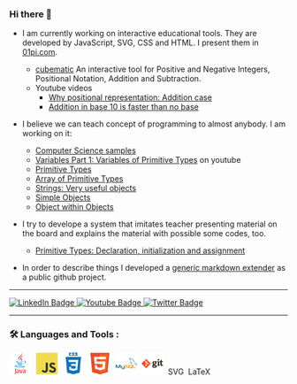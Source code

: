 <!-- source: https://www.sitepoint.com/github-profile-readme/ -->

### Hi there 👋

- I am currently working on interactive educational tools. They are developed by JavaScript, SVG, CSS and HTML. I present them in [01pi.com](https://01pi.com).
  - [cubematic](https://www.01pi.com/cubematic/tool/cubematic-full-ui.html) An interactive tool for Positive and Negative Integers, Positional Notation, Addition and Subtraction.
  - Youtube videos
    - [Why positional representation: Addition case](https://www.youtube.com/watch?v=ccyTsEniqLM)
    - [Addition in base 10 is faster than no base](https://www.youtube.com/watch?v=b_LHcVp8Tps&t=3s)

- I believe we can teach concept of programming to almost anybody. I am working on it:
  - [Computer Science samples](https://www.01pi.com/0home/computer-science/index.html)
  - [Variables Part 1: Variables of Primitive Types](https://www.youtube.com/watch?v=dH3IopXEzY8) on youtube
  - [Primitive Types](https://www.01pi.com/computer-science/CS4All/Java/symbol-table-memory/in-memory-primitive-types.html)
  - [Array of Primitive Types](https://www.01pi.com/computer-science/CS4All/Java/symbol-table-memory/in-memory-primitive-types-array.html)
  - [Strings: Very useful objects](https://www.01pi.com/computer-science/CS4All/Java/symbol-table-memory/in-memory-objects-strings.html)
  - [Simple Objects](https://www.01pi.com/computer-science/CS4All/Java/symbol-table-memory/in-memory-objects.html)
  - [Object within Objects](https://www.01pi.com/computer-science/CS4All/Java/symbol-table-memory/in-memory-objects-complex.html)


- I try to develope a system that imitates teacher presenting material on the board and explains the material with possible some codes, too. 
  - [Primitive Types: Declaration, initialization and assignment](https://www.01pi.com/computer-science/CS4All/Java/symbol-table-memory/in-memory-primitive-types.html)

- In order to describe things I developed a [generic markdown extender](https://github.com/halukbingol/zintGenericMarkdownExtender) as a public github project.



<!--
**halukbingol/halukbingol** is a ✨ _special_ ✨ repository because its `README.md` (this file) appears on your GitHub profile.

Here are some ideas to get you started:

- 🔭 I’m currently working on ...
- 🌱 I’m currently learning ...
- 👯 I’m looking to collaborate on ...
- 🤔 I’m looking for help with ...
- 💬 Ask me about ...
- 📫 How to reach me: ...
- 😄 Pronouns: ...
- ⚡ Fun fact: ...
-->

---

<!-- <div id="header" align="center">
  <img src="https://media.giphy.com/media/M9gbBd9nbDrOTu1Mqx/giphy.gif" width="100"/>
</div> -->
<div id="badges">
  <a href="https://www.linkedin.com/in/haluk-o-bingol-908525/">
    <img src="https://img.shields.io/badge/LinkedIn-blue?style=for-the-badge&logo=linkedin&logoColor=white" alt="LinkedIn Badge"/>
  </a>
  <a href="https://www.youtube.com/channel/UCOvLsh2QucTKHoPOaGWTtyw">
    <img src="https://img.shields.io/badge/YouTube-red?style=for-the-badge&logo=youtube&logoColor=white" alt="Youtube Badge"/>
  </a>
  <a href="https://twitter.com/halukbingol">
    <img src="https://img.shields.io/badge/Twitter-blue?style=for-the-badge&logo=twitter&logoColor=white" alt="Twitter Badge"/>
  </a>
</div>


---

### :hammer_and_wrench: Languages and Tools :
<div>
  <img src="https://github.com/devicons/devicon/blob/master/icons/java/java-original-wordmark.svg" title="Java" alt="Java" width="40" height="40"/>&nbsp;
  <img src="https://github.com/devicons/devicon/blob/master/icons/javascript/javascript-original.svg" title="JavaScript" alt="JavaScript" width="40" height="40"/>&nbsp;
  <!--   
  <img src="https://github.com/devicons/devicon/blob/master/icons/react/react-original-wordmark.svg" title="React" alt="React" width="40" height="40"/>&nbsp;
  <img src="https://github.com/devicons/devicon/blob/master/icons/spring/spring-original-wordmark.svg" title="Spring" alt="Spring" width="40" height="40"/>&nbsp; 
  <img src="https://github.com/devicons/devicon/blob/master/icons/materialui/materialui-original.svg" title="Material UI" alt="Material UI" width="40" height="40"/>&nbsp;
  <img src="https://github.com/devicons/devicon/blob/master/icons/flutter/flutter-original.svg" title="Flutter" alt="Flutter" width="40" height="40"/>&nbsp;
  <img src="https://github.com/devicons/devicon/blob/master/icons/redux/redux-original.svg" title="Redux" alt="Redux " width="40" height="40"/>&nbsp;
  <img src="https://github.com/devicons/devicon/blob/master/icons/firebase/firebase-plain-wordmark.svg" title="Firebase" alt="Firebase" width="40" height="40"/>&nbsp;
  <img src="https://github.com/devicons/devicon/blob/master/icons/gatsby/gatsby-original.svg" title="Gatsby"  alt="Gatsby" width="40" height="40"/>&nbsp;
  <img src="https://github.com/devicons/devicon/blob/master/icons/amazonwebservices/amazonwebservices-plain-wordmark.svg" title="AWS" alt="AWS" width="40" height="40"/>&nbsp;
-->
  <img src="https://github.com/devicons/devicon/blob/master/icons/css3/css3-plain-wordmark.svg"  title="CSS3" alt="CSS" width="40" height="40"/>&nbsp;
  <img src="https://github.com/devicons/devicon/blob/master/icons/html5/html5-original.svg" title="HTML5" alt="HTML" width="40" height="40"/>&nbsp;
  <img src="https://github.com/devicons/devicon/blob/master/icons/mysql/mysql-original-wordmark.svg" title="MySQL"  alt="MySQL" width="40" height="40"/>&nbsp;
<!--   <img src="https://github.com/devicons/devicon/blob/master/icons/nodejs/nodejs-original-wordmark.svg" title="NodeJS" alt="NodeJS" width="40" height="40"/>&nbsp; -->
  <img src="https://github.com/devicons/devicon/blob/master/icons/git/git-original-wordmark.svg" title="Git" **alt="Git" width="40" height="40"/>&nbsp;
  SVG&nbsp;
  LaTeX&nbsp;
</div>
<!--  

-->


---

### :fire: My Stats :

[![Top Langs](https://github-readme-stats.vercel.app/api/top-langs/?username=halukbingol&layout=compact&theme=vision-friendly-dark)](https://github.com/anuraghazra/github-readme-stats)
